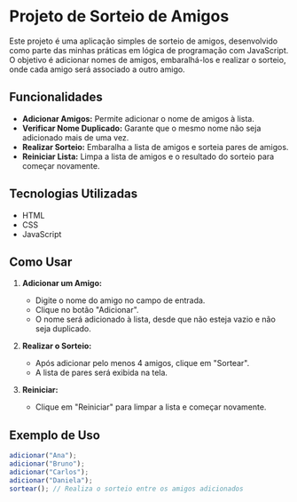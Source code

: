 # Projeto de Sorteio de Amigos

Este projeto é uma aplicação simples de sorteio de amigos, desenvolvido como parte das minhas práticas em lógica de programação com JavaScript. O objetivo é adicionar nomes de amigos, embaralhá-los e realizar o sorteio, onde cada amigo será associado a outro amigo.

## Funcionalidades

- **Adicionar Amigos:** Permite adicionar o nome de amigos à lista.
- **Verificar Nome Duplicado:** Garante que o mesmo nome não seja adicionado mais de uma vez.
- **Realizar Sorteio:** Embaralha a lista de amigos e sorteia pares de amigos.
- **Reiniciar Lista:** Limpa a lista de amigos e o resultado do sorteio para começar novamente.

## Tecnologias Utilizadas

- HTML
- CSS
- JavaScript

## Como Usar

1. **Adicionar um Amigo:**
   - Digite o nome do amigo no campo de entrada.
   - Clique no botão "Adicionar".
   - O nome será adicionado à lista, desde que não esteja vazio e não seja duplicado.

2. **Realizar o Sorteio:**
   - Após adicionar pelo menos 4 amigos, clique em "Sortear".
   - A lista de pares será exibida na tela.

3. **Reiniciar:**
   - Clique em "Reiniciar" para limpar a lista e começar novamente.

## Exemplo de Uso

```javascript
adicionar("Ana");
adicionar("Bruno");
adicionar("Carlos");
adicionar("Daniela");
sortear(); // Realiza o sorteio entre os amigos adicionados

